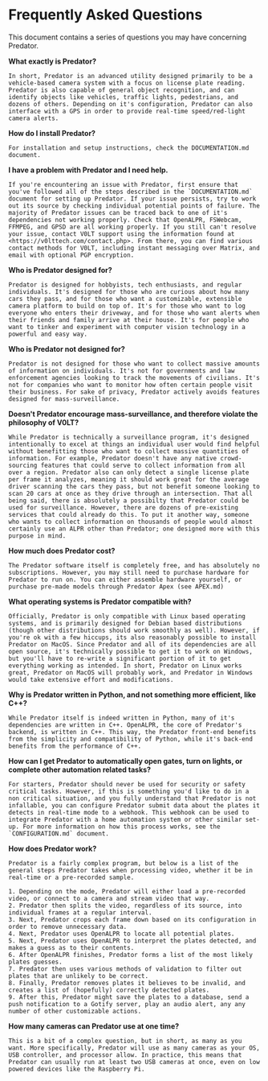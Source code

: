 # Frequently Asked Questions

This document contains a series of questions you may have concerning Predator.

**What exactly is Predator?**

    In short, Predator is an advanced utility designed primarily to be a vehicle-based camera system with a focus on license plate reading. Predator is also capable of general object recognition, and can identify objects like vehicles, traffic lights, pedestrians, and dozens of others. Depending on it's configuration, Predator can also interface with a GPS in order to provide real-time speed/red-light camera alerts.


**How do I install Predator?**

    For installation and setup instructions, check the DOCUMENTATION.md document.


**I have a problem with Predator and I need help.**

    If you're encountering an issue with Predator, first ensure that you've followed all of the steps described in the `DOCUMENTATION.md` document for setting up Predator. If your issue persists, try to work out its source by checking individual potential points of failure. The majority of Predator issues can be traced back to one of it's dependencies not working properly. Check that OpenALPR, FSWebcam, FFMPEG, and GPSD are all working properly. If you still can't resolve your issue, contact V0LT support using the information found at <https://v0lttech.com/contact.php>. From there, you can find various contact methods for V0LT, including instant messaging over Matrix, and email with optional PGP encryption.


**Who is Predator designed for?**

    Predator is designed for hobbyists, tech enthusiasts, and regular individuals. It's designed for those who are curious about how many cars they pass, and for those who want a customizable, extensible camera platform to build on top of. It's for those who want to log everyone who enters their driveway, and for those who want alerts when their friends and family arrive at their house. It's for people who want to tinker and experiment with computer vision technology in a powerful and easy way.


**Who is Predator not designed for?**

    Predator is not designed for those who want to collect massive amounts of information on individuals. It's not for governments and law enforcement agencies looking to track the movements of civilians. It's not for companies who want to monitor how often certain people visit their business. For sake of privacy, Predator actively avoids features designed for mass-surveillance.


**Doesn't Predator encourage mass-surveillance, and therefore violate the philosophy of V0LT?**

    While Predator is technically a surveillance program, it's designed intentionally to excel at things an individual user would find helpful without benefitting those who want to collect massive quantities of information. For example, Predator doesn't have any native crowd-sourcing features that could serve to collect information from all over a region. Predator also can only detect a single license plate per frame it analyzes, meaning it should work great for the average driver scanning the cars they pass, but not benefit someone looking to scan 20 cars at once as they drive through an intersection. That all being said, there is absolutely a possibilty that Predator could be used for surveillance. However, there are dozens of pre-existing services that could already do this. To put it another way, someone who wants to collect information on thousands of people would almost certainly use an ALPR other than Predator; one designed more with this purpose in mind.


**How much does Predator cost?**

    The Predator software itself is completely free, and has absolutely no subscriptions. However, you may still need to purchase hardware for Predator to run on. You can either assemble hardware yourself, or purchase pre-made models through Predator Apex (see APEX.md)


**What operating systems is Predator compatible with?**

    Officially, Predator is only compatible with Linux based operating systems, and is primarily designed for Debian based distributions (though other distributions should work smoothly as well). However, if you're ok with a few hiccups, its also reasonably possible to install Predator on MacOS. Since Predator and all of its dependencies are all open source, it's technically possible to get it to work on Windows, but you'll have to re-write a significant portion of it to get everything working as intended. In short, Predator on Linux works great, Predator on MacOS will probably work, and Predator in Windows would take extensive effort and modifications.


**Why is Predator written in Python, and not something more efficient, like C++?**

    While Predator itself is indeed written in Python, many of it's dependencies are written in C++. OpenALPR, the core of Predator's backend, is written in C++. This way, the Predator front-end benefits from the simplicity and compatibility of Python, while it's back-end benefits from the performance of C++.


**How can I get Predator to automatically open gates, turn on lights, or complete other automation related tasks?**

    For starters, Predator should never be used for security or safety critical tasks. However, if this is something you'd like to do in a non critical situation, and you fully understand that Predator is not infallable, you can configure Predator submit data about the plates it detects in real-time mode to a webhook. This webhook can be used to integrate Predator with a home automation system or other similar set-up. For more information on how this process works, see the `CONFIGURATION.md` document.


**How does Predator work?**

    Predator is a fairly complex program, but below is a list of the general steps Predator takes when processing video, whether it be in real-time or a pre-recorded sample.

    1. Depending on the mode, Predator will either load a pre-recorded video, or connect to a camera and stream video that way.
    2. Predator then splits the video, regardless of its source, into individual frames at a regular interval.
    3. Next, Predator crops each frame down based on its configuration in order to remove unnecessary data.
    4. Next, Predator uses OpenALPR to locate all potential plates.
    5. Next, Predator uses OpenALPR to interpret the plates detected, and makes a guess as to their contents.
    6. After OpenALPR finishes, Predator forms a list of the most likely plates guesses.
    7. Predator then uses various methods of validation to filter out plates that are unlikely to be correct.
    8. Finally, Predator removes plates it believes to be invalid, and creates a list of (hopefully) correctly detected plates.
    9. After this, Predator might save the plates to a database, send a push notification to a Gotify server, play an audio alert, any any number of other customizable actions.


**How many cameras can Predator use at one time?**

    This is a bit of a complex question, but in short, as many as you want. More specifically, Predator will use as many cameras as your OS, USB controller, and processor allow. In practice, this means that Predator can usually run at least two USB cameras at once, even on low powered devices like the Raspberry Pi.
